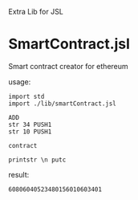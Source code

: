 Extra Lib for JSL

# SmartContract.jsl
Smart contract creator for ethereum

usage:

```jsl
import std
import ./lib/smartContract.jsl

ADD
str 34 PUSH1
str 10 PUSH1

contract

printstr \n putc
```

result:

`60806040523480156010603401`
